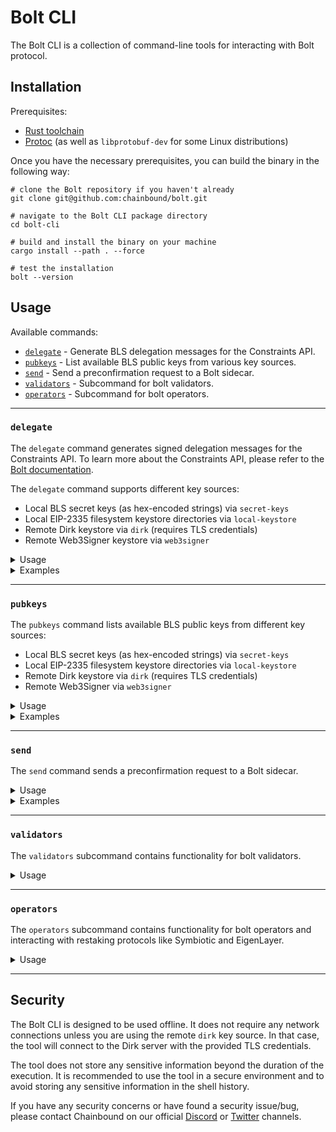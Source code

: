# Bolt CLI

The Bolt CLI is a collection of command-line tools for interacting with Bolt protocol.

## Installation

Prerequisites:

- [Rust toolchain][rust]
- [Protoc][protoc] (as well as `libprotobuf-dev` for some Linux distributions)

Once you have the necessary prerequisites, you can build the binary in the following way:

```shell
# clone the Bolt repository if you haven't already
git clone git@github.com:chainbound/bolt.git

# navigate to the Bolt CLI package directory
cd bolt-cli

# build and install the binary on your machine
cargo install --path . --force

# test the installation
bolt --version
```

## Usage

Available commands:

- [`delegate`](#delegate) - Generate BLS delegation messages for the Constraints API.
- [`pubkeys`](#pubkeys) - List available BLS public keys from various key sources.
- [`send`](#send) - Send a preconfirmation request to a Bolt sidecar.
- [`validators`](#validators) - Subcommand for bolt validators.
- [`operators`](#operators) - Subcommand for bolt operators.

---

### `delegate`

The `delegate` command generates signed delegation messages for the Constraints API.
To learn more about the Constraints API, please refer to the [Bolt documentation][bolt-docs].

The `delegate` command supports different key sources:

- Local BLS secret keys (as hex-encoded strings) via `secret-keys`
- Local EIP-2335 filesystem keystore directories via `local-keystore`
- Remote Dirk keystore via `dirk` (requires TLS credentials)
- Remote Web3Signer keystore via `web3signer`

<details>
<summary>Usage</summary>

```text
❯ bolt delegate --help

Generate BLS delegation or revocation messages

Usage: bolt delegate [OPTIONS] --delegatee-pubkey <DELEGATEE_PUBKEY> <COMMAND>

Commands:
secret-keys     Use local secret keys to generate the signed messages
local-keystore  Use an EIP-2335 filesystem keystore directory to generate the signed messages
dirk            Use a remote DIRK keystore to generate the signed messages
web3signer      Use a remote web3signer keystore to generate the signed messages
help            Print this message or the help of the given subcommand(s)

Options:
    --delegatee-pubkey <DELEGATEE_PUBKEY>
        The BLS public key to which the delegation message should be signed

        [env: DELEGATEE_PUBKEY=]

    --out <OUT>
        The output file for the delegations

        [env: OUTPUT_FILE_PATH=]
        [default: delegations.json]

    --chain <CHAIN>
        The chain for which the delegation message is intended

        [env: CHAIN=]
        [default: mainnet]
        [possible values: mainnet, holesky, helder, kurtosis]

    --action <ACTION>
        The action to perform. The tool can be used to generate delegation or revocation messages (default: delegate)

        [env: ACTION=]
        [default: delegate]

        Possible values:
        - delegate: Create a delegation message
        - revoke:   Create a revocation message

-h, --help
        Print help (see a summary with '-h')
```

</details>

<details>
<summary>Examples</summary>

1. Generating a delegation using a local BLS secret key

```text
bolt delegate \
  --delegatee-pubkey 0x8d0edf4fe9c80cd640220ca7a68a48efcbc56a13536d6b274bf3719befaffa13688ebee9f37414b3dddc8c7e77233ce8 \
  --chain holesky \
  secret-keys --secret-keys 642e0d33fde8968a48b5f560c1b20143eb82036c1aa6c7f4adc4beed919a22e3
```

2. Generating a delegation using an ERC-2335 keystore directory

```text
bolt delegate \
 --delegatee-pubkey 0x8d0edf4fe9c80cd640220ca7a68a48efcbc56a13536d6b274bf3719befaffa13688ebee9f37414b3dddc8c7e77233ce8 \
 --chain holesky \
 local-keystore --path test_data/lighthouse/validators --password-path test_data/lighthouse/secrets
```

3. Generating a delegation using a remote DIRK keystore

```text
bolt delegate \
  --delegatee-pubkey 0x83eeddfac5e60f8fe607ee8713efb8877c295ad9f8ca075f4d8f6f2ae241a30dd57f78f6f3863a9fe0d5b5db9d550b93 \
  --chain holesky \
  dirk --url https://localhost:9091 \
  --client-cert-path ./test_data/dirk/client1.crt \
  --client-key-path ./test_data/dirk/client1.key \
  --ca-cert-path ./test_data/dirk/security/ca.crt \
  --wallet-path wallet1 --passphrases secret
```

4. Generating a delegation using a remote Web3Signer keystore

```text
bolt delegate \
  --delegatee-pubkey 0x83eeddfac5e60f8fe607ee8713efb8877c295ad9f8ca075f4d8f6f2ae241a30dd57f78f6f3863a9fe0d5b5db9d550b93 \
  --chain holesky \
  web3signer --url https://localhost:9000 \
  --ca-cert-path ./test_data/web3signer/tls/web3signer.crt \
  --combined_pem_path ./test_data/web3signer/tls/combined.pem
```

</details>

---

### `pubkeys`

The `pubkeys` command lists available BLS public keys from different key sources:

- Local BLS secret keys (as hex-encoded strings) via `secret-keys`
- Local EIP-2335 filesystem keystore directories via `local-keystore`
- Remote Dirk keystore via `dirk` (requires TLS credentials)
- Remote Web3Signer via `web3signer`

<details>
<summary>Usage</summary>

```text
❯ bolt pubkeys --help

Output a list of pubkeys in JSON format

Usage: bolt pubkeys [OPTIONS] <COMMAND>

Commands:
  secret-keys     Use local secret keys to generate the signed messages
  local-keystore  Use an EIP-2335 filesystem keystore directory to generate the signed messages
  dirk            Use a remote DIRK keystore to generate the signed messages
  web3signer      Use a remote web3signer keystore to generate the signed messages
  help            Print this message or the help of the given subcommand(s)

Options:
      --out <OUT>  The output file for the pubkeys [env: OUTPUT_FILE_PATH=] [default: pubkeys.json]
  -h, --help       Print help
```

</details>

<details>
<summary>Examples</summary>

1. Listing BLS public keys from a local secret key

```text
bolt pubkeys secret-keys --secret-keys 642e0d33fde8968a48b5f560c1b20143eb82036c1aa6c7f4adc4beed919a22e3
```

2. Listing BLS public keys from an ERC-2335 keystore directory

```text
bolt pubkeys local-keystore \
  --path test_data/lighthouse/validators \
  --password-path test_data/lighthouse/secrets
```

3. Listing BLS public keys from a remote DIRK keystore

```text
bolt pubkeys dirk --url https://localhost:9091 \
  --client-cert-path ./test_data/dirk/client1.crt \
  --client-key-path ./test_data/dirk/client1.key \
  --ca-cert-path ./test_data/dirk/security/ca.crt \
  --wallet-path wallet1 --passphrases secret
```

4. Listing BLS public keys from a remote Web3Signer keystore

```text
bolt pubkeys web3signer --url https://localhost:9000 \
  --ca-cert-path ./test_data/web3signer/tls/web3signer.crt \
  --combined_pem_path ./test_data/web3signer/tls/combined.pem
```

</details>

---

### `send`

The `send` command sends a preconfirmation request to a Bolt sidecar.

<details>
<summary>Usage</summary>

```text
❯ bolt send --help

Send a preconfirmation request to a Bolt proposer

Usage: bolt send [OPTIONS] --private-key <PRIVATE_KEY>

Options:
      --bolt-rpc-url <BOLT_RPC_URL>
          Bolt RPC URL to send requests to and fetch lookahead info from

          [env: BOLT_RPC_URL=]
          [default: http://135.181.191.125:58017/rpc]

      --private-key <PRIVATE_KEY>
          The private key to sign the transaction with

          [env: PRIVATE_KEY]

      --override-bolt-sidecar-url <OVERRIDE_BOLT_SIDECAR_URL>
          The Bolt Sidecar URL to send requests to. If provided, this will override the canonical bolt RPC URL and disregard any registration information.

          This is useful for testing and development purposes.

          [env: OVERRIDE_BOLT_SIDECAR_URL=]

      --count <COUNT>
          How many transactions to send

          [env: TRANSACTION_COUNT=]
          [default: 1]

      --blob
          If set, the transaction will be blob-carrying (type 3)

          [env: BLOB=]

  -h, --help
          Print help (see a summary with '-h')
```

</details>

<details>
<summary>Examples</summary>

1. Sending a preconfirmation request to a Bolt sidecar

```text
bolt send --private-key $(openssl rand -hex 32)
```

</details>

---

### `validators`

The `validators` subcommand contains functionality for bolt validators.

<details>
<summary>Usage</summary>

```text
❯ bolt validators --help
Handle validators in the bolt network

Usage: bolt validators <COMMAND>

Commands:
  register  Register a batch of validators
  help      Print this message or the help of the given subcommand(s)

Options:
  -h, --help  Print help
```

</details>

---

### `operators`

The `operators` subcommand contains functionality for bolt operators and interacting with restaking protocols like Symbiotic and EigenLayer.

<details>
<summary>Usage</summary>

```text
❯ bolt operators --help
Handle operators in the bolt network

Usage: bolt operators <COMMAND>

Commands:
  eigenlayer  Commands to interact with EigenLayer and bolt
  symbiotic   Commands to interact with Symbiotic and bolt
  help        Print this message or the help of the given subcommand(s)

Options:
  -h, --help  Print help

❯ bolt operators eigenlayer --help
Commands to interact with EigenLayer and bolt

Usage: bolt operators eigenlayer <COMMAND>

Commands:
  deposit     Deposit into a strategy
  register    Register an operator into the bolt AVS
  deregister  Deregister an EigenLayer operator from the bolt AVS
  status      Check the status of an operator in the bolt AVS
  help        Print this message or the help of the given subcommand(s)

Options:
  -h, --help  Print help

❯ bolt operators symbiotic --help
Commands to interact with Symbiotic and bolt

Usage: bolt operators symbiotic <COMMAND>

Commands:
  register    Register into the bolt manager contract as a Symbiotic operator
  deregister  Deregister a Symbiotic operator from bolt
  status      Check the status of a Symbiotic operator
  help        Print this message or the help of the given subcommand(s)

Options:
  -h, --help  Print help
```

</details>

---

## Security

The Bolt CLI is designed to be used offline. It does not require any network connections
unless you are using the remote `dirk` key source. In that case, the tool will connect to
the Dirk server with the provided TLS credentials.

The tool does not store any sensitive information beyond the duration of the execution.
It is recommended to use the tool in a secure environment and to avoid storing any sensitive
information in the shell history.

If you have any security concerns or have found a security issue/bug, please contact Chainbound
on our official [Discord][discord] or [Twitter][twitter] channels.

<!-- Links -->

[rust]: https://www.rust-lang.org/tools/install
[protoc]: https://grpc.io/docs/protoc-installation/
[bolt-docs]: https://docs.boltprotocol.xyz/
[discord]: https://discord.gg/G5BJjCD9ss
[twitter]: https://twitter.com/chainbound_
